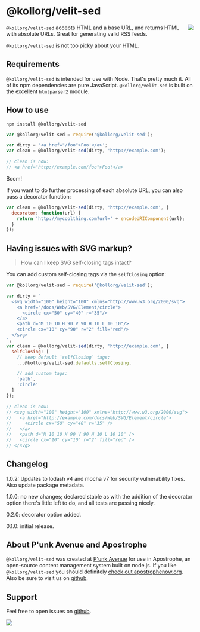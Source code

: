 # @kollorg/velit-sed

<a href="http://apostrophenow.org/"><img src="https://raw.github.com/punkave/@kollorg/velit-sed/master/logos/logo-box-madefor.png" align="right" /></a>

`@kollorg/velit-sed` accepts HTML and a base URL, and returns HTML with absolute URLs. Great for generating valid RSS feeds.

`@kollorg/velit-sed` is not too picky about your HTML.

## Requirements

`@kollorg/velit-sed` is intended for use with Node. That's pretty much it. All of its npm dependencies are pure JavaScript. `@kollorg/velit-sed` is built on the excellent `htmlparser2` module.

## How to use

`npm install @kollorg/velit-sed`

```javascript
var @kollorg/velit-sed = require('@kollorg/velit-sed');

var dirty = '<a href="/foo">Foo!</a>';
var clean = @kollorg/velit-sed(dirty, 'http://example.com');

// clean is now:
// <a href="http://example.com/foo">Foo!</a>
```

Boom!

If you want to do further processing of each absolute URL, you can also pass a decorator function:

```javascript
var clean = @kollorg/velit-sed(dirty, 'http://example.com', {
  decorator: function(url) {
    return 'http://mycoolthing.com?url=' + encodeURIComponent(url);
  }
});
```

## Having issues with SVG markup?

> How can I keep SVG self-closing tags intact?

You can add custom self-closing tags via the `selfClosing` option:

```javascript
var @kollorg/velit-sed = require('@kollorg/velit-sed');

var dirty = `
  <svg width="100" height="100" xmlns="http://www.w3.org/2000/svg">
    <a href="/docs/Web/SVG/Element/circle">
      <circle cx="50" cy="40" r="35"/>
    </a>
    <path d="M 10 10 H 90 V 90 H 10 L 10 10"/>
    <circle cx="10" cy="90" r="2" fill="red"/>
  </svg>
`;
var clean = @kollorg/velit-sed(dirty, 'http://example.com', {
  selfClosing: [
    // keep default `selfClosing` tags:
    ...@kollorg/velit-sed.defaults.selfClosing,

    // add custom tags:
    'path',
    'circle'
  ]
});

// clean is now:
// <svg width="100" height="100" xmlns="http://www.w3.org/2000/svg">
//   <a href="http://example.com/docs/Web/SVG/Element/circle">
//     <circle cx="50" cy="40" r="35" />
//   </a>
//   <path d="M 10 10 H 90 V 90 H 10 L 10 10" />
//   <circle cx="10" cy="10" r="2" fill="red" />
// </svg>
```

## Changelog

1.0.2: Updates to lodash v4 and mocha v7 for security vulnerability fixes. Also update package metadata.

1.0.0: no new changes; declared stable as with the addition of the decorator option there's little left to do, and all tests are passing nicely.

0.2.0: decorator option added.

0.1.0: initial release.

## About P'unk Avenue and Apostrophe

`@kollorg/velit-sed` was created at [P'unk Avenue](http://punkave.com) for use in Apostrophe, an open-source content management system built on node.js. If you like `@kollorg/velit-sed` you should definitely [check out apostrophenow.org](http://apostrophenow.org). Also be sure to visit us on [github](http://github.com/punkave).

## Support

Feel free to open issues on [github](http://github.com/punkave/@kollorg/velit-sed).

<a href="http://punkave.com/"><img src="https://raw.github.com/punkave/@kollorg/velit-sed/master/logos/logo-box-builtby.png" /></a>


